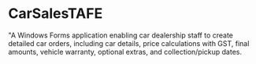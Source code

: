 # CarSalesTAFE
"A Windows Forms application enabling car dealership staff to create detailed car orders, including car details, price calculations with GST, final amounts, vehicle warranty, optional extras, and collection/pickup dates.
